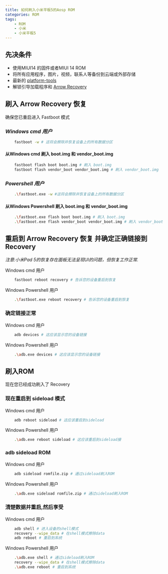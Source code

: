 ```yaml
---
title: 如何刷入小米平板5的Aosp ROM
categories: ROM
tags:
    - ROM
    - 小米
    - 小米平板5
---
```


## 先决条件

- 使用MIUI14 的固件或者MIUI 14 ROM
- 将所有应用程序，图片，视频，联系人等备份到云端或外部存储
- 最新的 [platform-tools](https://developer.android.com/tools/releases/platform-tools)
- 解锁引导加载程序和 [Arrow Recovery](https://sourceforge.net/projects/kubersharma001/files/nabu/ArrowOS-Recovery/)
<!--more-->
## 刷入 Arrow Recovery 恢复

确保您已重启进入 Fastboot 模式

### *Windows cmd 用户*

```bash
    fastboot -w # 这将会擦除并恢复设备上的所有数据分区
```

#### **从Windows cmd 刷入 boot.img 和 vendor_boot.img**

```bash
    fastboot flash boot boot.img # 刷入 boot.img
    fastboot flash vendor_boot vendor_boot.img # 刷入 vendor_boot.img
```

### *Powershell 用户*

```bash
    .\fastboot.exe -w #这将会擦除并恢复设备上的所有数据分区
```

#### **从Windows Powershell 刷入 boot.img 和 vendor_boot.img**

```bash
    .\fastboot.exe flash boot boot.img # 刷入 boot.img
    .\fastboot.exe flash vendor_boot vendor_boot.img # 刷入 vendor_boot.img
```

## 重启到 Arrow Recovery 恢复 并确定正确链接到 Recovery

*注意:小米Pad 5的恢复存在面板无法呈现UI的问题，但恢复工作正常.*

Windows cmd 用户

```bash
    fastboot reboot recovery # 告诉您的设备重启到恢复
```

Windows Powershell 用户

```bash
    .\fastboot.exe reboot recovery # 告诉您的设备重启到恢复
```

### 确定链接正常

Windows cmd 用户

```bash
    adb devices # 这应该显示您的设备链接
```

Windows Powershell 用户

```bash
    .\adb.exe devices # 这应该显示您的设备链接
```

## 刷入ROM

现在您已经成功刷入了 Recovery

### 现在重启到 sideload 模式

Windows cmd 用户

```bash
    adb reboot sideload # 这应该重启到sideload
```

Windows Powershell 用户

```bash
    .\adb.exe reboot sideload # 这应该重启到sideload接
```

### adb sideload ROM

Windows cmd 用户

```bash
    adb sideload romfile.zip # 通过sideload刷入ROM
```

Windows Powershell 用户

```bash
    .\adb.exe sideload romfile.zip # 通过sideload刷入ROM
```

### 清楚数据并重启,然后享受

Windows cmd 用户

```bash
    adb shell # 进入设备的shell模式
    recovery --wipe_data # 在shell模式擦除data
    adb reboot # 重启到系统
```

Windows Powershell 用户

```bash
    .\adb.exe shell # 通过sideload刷入ROM
    recovery --wipe_data # 在shell模式擦除data
    .\adb.exe reboot # 重启到系统
```
